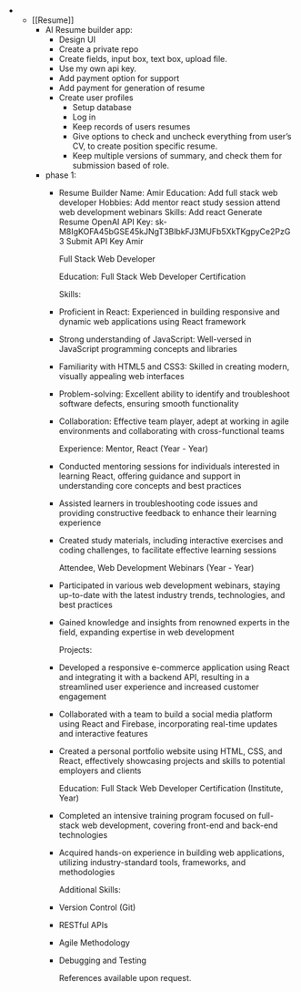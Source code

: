 -
	- [[Resume]]
		- AI Resume builder app:
			- Design UI
			- Create a private repo
			- Create fields, input box, text box, upload file.
			- Use my own api key.
			- Add payment option for support
			- Add payment for generation of resume
			- Create user profiles
				- Setup database
				- Log in
				- Keep records of users resumes
				- Give options to check and uncheck everything from user’s CV, to create position specific resume.
				- Keep multiple versions of summary, and check them for submission based of role.
		- phase 1:
			- Resume Builder
			  Name: 
			  Amir
			  Education: 
			  Add
			  full stack web developer
			  Hobbies: 
			  Add
			  mentor react
			  study session
			  attend web development webinars
			  Skills: 
			  Add
			  react
			  Generate Resume
			  OpenAI API Key:
			  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
			  Submit API Key
			  Amir
			  
			  Full Stack Web Developer
			  
			  Education: Full Stack Web Developer Certification
			  
			  Skills:
			- Proficient in React: Experienced in building responsive and dynamic web applications using React framework
			- Strong understanding of JavaScript: Well-versed in JavaScript programming concepts and libraries
			- Familiarity with HTML5 and CSS3: Skilled in creating modern, visually appealing web interfaces
			- Problem-solving: Excellent ability to identify and troubleshoot software defects, ensuring smooth functionality
			- Collaboration: Effective team player, adept at working in agile environments and collaborating with cross-functional teams
			  
			  Experience:
			  Mentor, React (Year - Year)
			- Conducted mentoring sessions for individuals interested in learning React, offering guidance and support in understanding core concepts and best practices
			- Assisted learners in troubleshooting code issues and providing constructive feedback to enhance their learning experience
			- Created study materials, including interactive exercises and coding challenges, to facilitate effective learning sessions
			  
			  Attendee, Web Development Webinars (Year - Year)
			- Participated in various web development webinars, staying up-to-date with the latest industry trends, technologies, and best practices
			- Gained knowledge and insights from renowned experts in the field, expanding expertise in web development
			  
			  Projects:
			- Developed a responsive e-commerce application using React and integrating it with a backend API, resulting in a streamlined user experience and increased customer engagement
			- Collaborated with a team to build a social media platform using React and Firebase, incorporating real-time updates and interactive features
			- Created a personal portfolio website using HTML, CSS, and React, effectively showcasing projects and skills to potential employers and clients
			  
			  Education:
			  Full Stack Web Developer Certification (Institute, Year)
			- Completed an intensive training program focused on full-stack web development, covering front-end and back-end technologies
			- Acquired hands-on experience in building web applications, utilizing industry-standard tools, frameworks, and methodologies
			  
			  Additional Skills:
			- Version Control (Git)
			- RESTful APIs
			- Agile Methodology
			- Debugging and Testing
			  
			  References available upon request.